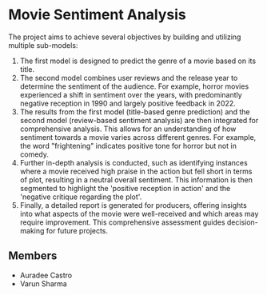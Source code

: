 # Movie Sentiment Analysis

The project aims to achieve several objectives by building and utilizing multiple sub-models:

  1. The first model is designed to predict the genre of a movie based on its title.
  2. The second model combines user reviews and the release year to determine the sentiment of the audience. For example, horror movies experienced a shift in sentiment over the years, with predominantly negative reception in 1990 and largely positive feedback in 2022.
  3. The results from the first model (title-based genre prediction) and the second model (review-based sentiment analysis) are then integrated for comprehensive analysis. This allows for an understanding of how sentiment towards a movie varies across different genres. For example, the word "frightening" indicates positive tone for horror but not in comedy.
  4. Further in-depth analysis is conducted, such as identifying instances where a movie received high praise in the action but fell short in terms of plot, resulting in a neutral overall sentiment. This information is then segmented to highlight the 'positive reception in action' and the 'negative critique regarding the plot'.
  5. Finally, a detailed report is generated for producers, offering insights into what aspects of the movie were well-received and which areas may require improvement. This comprehensive assessment guides decision-making for future projects.


## Members
- Auradee Castro
- Varun Sharma